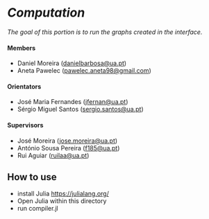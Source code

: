 # _Computation_

_The goal of this portion is to run the graphs created in the interface._

#### Members
 - Daniel Moreira (danielbarbosa@ua.pt)
 - Aneta Pawelec (pawelec.aneta98@gmail.com)

#### Orientators
- José Maria Fernandes (jfernan@ua.pt)
- Sérgio Miguel Santos (sergio.santos@ua.pt)

#### Supervisors
- José Moreira (jose.moreira@ua.pt)
- António Sousa Pereira (f185@ua.pt)
- Rui Aguiar (ruilaa@ua.pt)

## How to use
- install Julia https://julialang.org/
- Open Julia within this directory
- run compiler.jl
